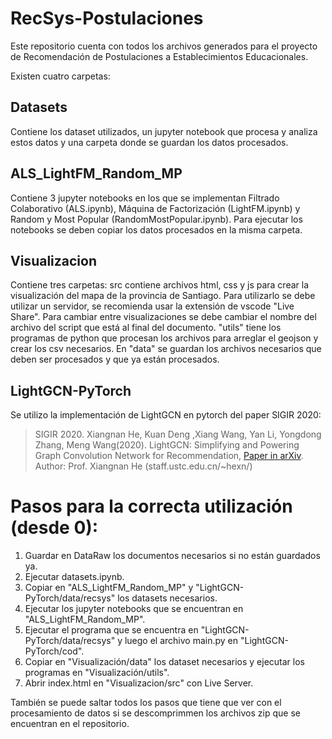 # RecSys-Postulaciones
Este repositorio cuenta con todos los archivos generados para el proyecto de Recomendación de Postulaciones a Establecimientos Educacionales.

Existen cuatro carpetas:

## Datasets
Contiene los dataset utilizados, un jupyter notebook que procesa y analiza estos datos y una carpeta donde se guardan los datos procesados.

## ALS_LightFM_Random_MP
Contiene 3 jupyter notebooks en los que se implementan Filtrado Colaborativo (ALS.ipynb), Máquina de Factorización (LightFM.ipynb) y Random y Most Popular (RandomMostPopular.ipynb). Para ejecutar los notebooks se deben copiar los datos procesados en la misma carpeta.

## Visualizacion
Contiene tres carpetas: src contiene archivos html, css y js para crear la visualización del mapa de la provincia de Santiago. Para utilizarlo se debe utilizar un servidor, se recomienda usar la extensión de vscode "Live Share". Para cambiar entre visualizaciones se debe cambiar el nombre del archivo del script que está al final del documento. "utils" tiene los programas de python que procesan los archivos para arreglar el geojson y crear los csv necesarios. En "data" se guardan los archivos necesarios que deben ser procesados y que ya están procesados.

## LightGCN-PyTorch
Se utilizo la implementación de LightGCN en pytorch del paper SIGIR 2020:
>SIGIR 2020. Xiangnan He, Kuan Deng ,Xiang Wang, Yan Li, Yongdong Zhang, Meng Wang(2020). LightGCN: Simplifying and Powering Graph Convolution Network for Recommendation, [Paper in arXiv](https://arxiv.org/abs/2002.02126).
Author: Prof. Xiangnan He (staff.ustc.edu.cn/~hexn/)

# Pasos para la correcta utilización (desde 0):
1. Guardar en DataRaw los documentos necesarios si no están guardados ya.
2. Ejecutar datasets.ipynb.
3. Copiar en "ALS_LightFM_Random_MP" y "LightGCN-PyTorch/data/recsys" los datasets necesarios.
4. Ejecutar los jupyter notebooks que se encuentran en "ALS_LightFM_Random_MP".
5. Ejecutar el programa que se encuentra en "LightGCN-PyTorch/data/recsys" y luego el archivo main.py en "LightGCN-PyTorch/cod".
6. Copiar en "Visualización/data" los dataset necesarios y ejecutar los programas en "Visualización/utils".
7. Abrir index.html en "Visualizacion/src" con Live Server.

También se puede saltar todos los pasos que tiene que ver con el procesamiento de datos si se descomprimmen los archivos zip que se encuentran en el repositorio.
